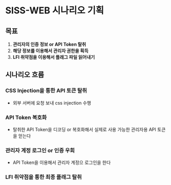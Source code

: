 # SISS-WEB 시나리오 기획 

## 목표 
1. **관리자의 인증 정보 or API Token 탈취**
2. **해당 정보를 이용해서 관리자 권한을 획득**
3. **LFI 취약점을 이용해서 플래그 파일 읽어내기**

## 시나리오 흐름 

### CSS Injection을 통한 API 토큰 탈취
- 외부 서버에 요청 보내 css injection 수행 

### API Token 복호화
- 탈취한 API Token을 디코딩 or 복호화해서 실제로 사용 가능한 관리자용 API 토큰을 얻는다

### 관리자 계정 로그인 or 인증 우회
- API Token을 이용해서 관리자 계정으 로그인을 한다
  
### LFI 취약점을 통한 최종 플래그 탈취 
